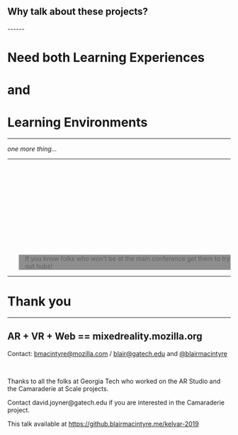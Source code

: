 <!-- .slide: data-background="resources/textures/background-radial.jpeg" data-transition="slide-out fade-in" -->
## Why talk about these projects?

<div class="column-container">
<div class="column">
    <img class="plain" data-src="resources/textures/arStudio1-sm.png">
</div>

<div class="column">
    <img class="plain" data-src="resources/textures/hubs-OMS-lecture.jpg">
</div>

</div>
------

<!-- .slide: data-background="resources/textures/background-radial.jpeg" -->

 # Need both Learning Experiences 
 # and 
 # Learning Environments

------

<!-- .slide: data-background="resources/textures/background-radial.jpeg" -->

_one more thing..._

------
<!-- .slide: data-background-video="resources/videos/hubs-vr-stream-roof-room.mp4" -->

<br>
<br>
<br>
<br>
<br>
<br>
<br>
<br>
<br>
<br>
<br>
<blockquote style="background: rgba(32, 32, 32, 0.5);">
If you know folks who won't be at the main conference get them to try out hubs!
</blockquote>

------

<!-- .slide: data-background="resources/textures/ironman.png" -->

# Thank you

------

<!-- .slide: data-background="resources/textures/background-radial.jpeg" style="text-align: left;" -->

<h2>AR + VR + Web == mixedreality.mozilla.org</h2>
<p>Contact: <a href="mailto:bmacintyre@mozilla.com">bmacintyre@mozilla.com</a> / <a href="mailto:blair@gatech.edu">blair@gatech.edu</a> 
and <a href="https://twitter.com/blairmacintyre">@blairmacintyre</a></p>
<br>
<p>Thanks to all the folks at Georgia Tech who worked on the AR Studio and the Camaraderie at Scale projects. </p>
<p>Contact david.joyner@gatech.edu if you are interested in the Camaraderie project. </p>
<p>This talk available at <a href="https://github.blairmacintyre.me/kelvar-2019">https://github.blairmacintyre.me/kelvar-2019</a></p>

